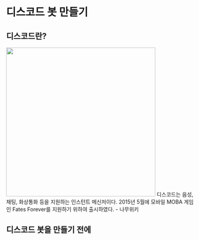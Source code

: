 # 디스코드 봇 만들기

## 디스코드란?
<img src="../main/discord_icon.jpg" width="400" height="400">
디스코드는 음성, 채팅, 화상통화 등을 지원하는 인스턴트 메신저이다. 2015년 5월에 모바일 MOBA 게임인 Fates Forever를 지원하기 위하여 출시하였다. - 나무위키

## 디스코드 봇을 만들기 전에


